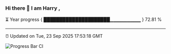 ### Hi there 👋 I am Harry , 

⏳ Year progress { █████████████████████▁▁▁▁▁▁▁▁▁ } 72.81 %

---

⏰ Updated on Tue, 23 Sep 2025 17:53:18 GMT

![Progress Bar CI](https://github.com/duykhang68/duykhang68/workflows/Progress%20Bar%20CI/badge.svg)

